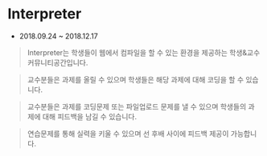 # Interpreter

- 2018.09.24 ~ 2018.12.17

>Interpreter는 학생들이 웹에서 컴파일을 할 수 있는 환경을 제공하는 학생&교수 커뮤니티공간입니다.

>교수분들은 과제를 올릴 수 있으며 학생들은 해당 과제에 대해 코딩을 할 수 있습니다.

>교수분들은 과제를 코딩문제 또는 파일업로드 문제를 낼 수 있으며 학생들의 과제에 대해 피드백을 남길 수 있습니다.

>연습문제를 통해 실력을 키울 수 있으며 선 후배 사이에 피드백 제공이 가능합니다.
